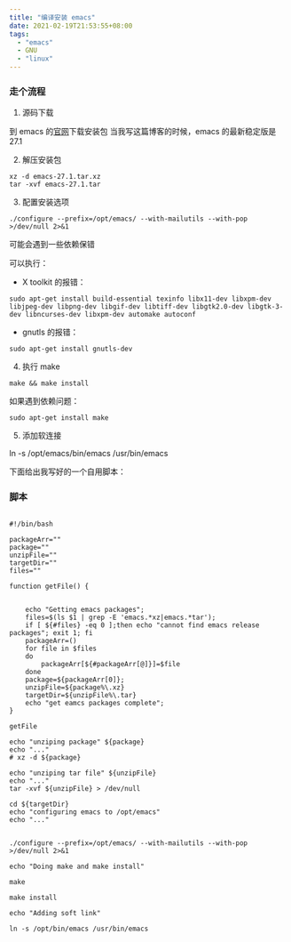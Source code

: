 ```yaml
---
title: "编译安装 emacs"
date: 2021-02-19T21:53:55+08:00
tags:
  - "emacs"
  - GNU
  - "linux"
---
```


### 走个流程

1. 源码下载

到 emacs 的[官网](https://www.gnu.org/software/emacs/download.html)下载安装包
当我写这篇博客的时候，emacs 的最新稳定版是 27.1

2. 解压安装包

```shell
xz -d emacs-27.1.tar.xz
tar -xvf emacs-27.1.tar
```
3. 配置安装选项

`./configure --prefix=/opt/emacs/ --with-mailutils --with-pop >/dev/null 2>&1`

可能会遇到一些依赖保错

可以执行：

* X toolkit 的报错：

`sudo apt-get install build-essential texinfo libx11-dev libxpm-dev libjpeg-dev libpng-dev libgif-dev libtiff-dev libgtk2.0-dev libgtk-3-dev libncurses-dev libxpm-dev automake autoconf`

* gnutls 的报错：

`sudo apt-get install gnutls-dev`

4. 执行 make

`make && make install`

如果遇到依赖问题：

`sudo apt-get install make`

5. 添加软连接

ln -s /opt/emacs/bin/emacs /usr/bin/emacs

下面给出我写好的一个自用脚本：

### 脚本

```shell

#!/bin/bash

packageArr=""
package=""
unzipFile=""
targetDir=""
files=""

function getFile() {


    echo "Getting emacs packages";
    files=$(ls $1 | grep -E 'emacs.*xz|emacs.*tar');
    if [ ${#files} -eq 0 ];then echo "cannot find emacs release packages"; exit 1; fi
    packageArr=()
    for file in $files
    do
        packageArr[${#packageArr[@]}]=$file
    done
    package=${packageArr[0]};
    unzipFile=${package%\.xz}
    targetDir=${unzipFile%\.tar}
    echo "get eamcs packages complete";
}

getFile

echo "unziping package" ${package}
echo "..."
# xz -d ${package}

echo "unziping tar file" ${unzipFile}
echo "..."
tar -xvf ${unzipFile} > /dev/null

cd ${targetDir}
echo "configuring emacs to /opt/emacs"
echo "..."


./configure --prefix=/opt/emacs/ --with-mailutils --with-pop >/dev/null 2>&1

echo "Doing make and make install"

make

make install

echo "Adding soft link"

ln -s /opt/bin/emacs /usr/bin/emacs

```
